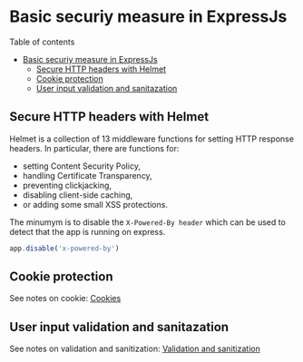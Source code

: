 # Basic securiy measure in ExpressJs
Table of contents
- [Basic securiy measure in ExpressJs](#basic-securiy-measure-in-expressjs)
  - [Secure HTTP headers with Helmet](#secure-http-headers-with-helmet)
  - [Cookie protection](#cookie-protection)
  - [User input validation and sanitazation](#user-input-validation-and-sanitazation)
## Secure HTTP headers with Helmet
Helmet is a collection of 13 middleware functions for setting HTTP response headers. In particular, there are functions for:
- setting Content Security Policy, 
- handling Certificate Transparency, 
- preventing clickjacking, 
- disabling client-side caching, 
- or adding some small XSS protections.

The minumym is to disable the `X-Powered-By header` which can be used to detect that the app is running on express.
```javascript
app.disable('x-powered-by') 
```
## Cookie protection
See notes on cookie: [Cookies](../network_requests/browser_storage/cookies.md)
## User input validation and sanitazation
See notes on validation and sanitization: [Validation and sanitization](../input_validation_and_sanitization.md)